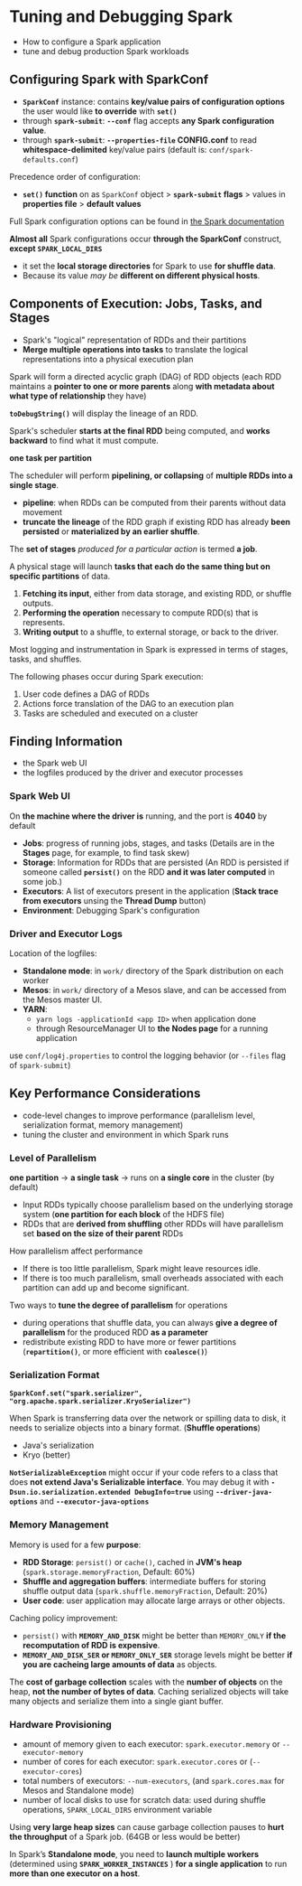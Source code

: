 # Tuning and Debugging Spark

 - How to configure a Spark application
 - tune and debug production Spark workloads

## Configuring Spark with SparkConf

 - **`SparkConf`** instance: contains **key/value pairs of configuration options** the user would like **to override** with **`set()`**
 - through **`spark-submit`**: **`--conf`** flag accepts **any Spark configuration value**.
 - through **`spark-submit`**: **`--properties-file` CONFIG.conf** to read **whitespace-delimited** key/value pairs (default is: `conf/spark-defaults.conf`)

 Precedence order of configuration:
 - **`set()` function** on as `SparkConf` object > **`spark-submit` flags** > values in **properties file** > **default values**
 
 Full Spark configuration options can be found in [the Spark documentation](http://spark.apache.org/docs/latest/configuration.html)
 
 **Almost all** Spark configurations occur **through the SparkConf** construct, **except `SPARK_LOCAL_DIRS`**
 - it set the **local storage directories** for Spark to use **for shuffle data**.
 - Because its value *may be* **different on different physical hosts**.



## Components of Execution: Jobs, Tasks, and Stages

 - Spark's "logical" representation of RDDs and their partitions
 - **Merge multiple operations into tasks** to translate the logical representations into a physical execution plan

 Spark will form a directed acyclic graph (DAG) of RDD objects (each RDD maintains a **pointer to one or more parents** along **with metadata about what type of relationship** they have)

 **`toDebugString()`** will display the lineage of an RDD.

 Spark's scheduler **starts at the final RDD** being computed, and **works backward** to find what it must compute.

 **one task per partition**

 The scheduler will perform **pipelining, or collapsing** of **multiple RDDs into a single stage**.
 - **pipeline**: when RDDs can be computed from their parents without data movement
 - **truncate the lineage** of the RDD graph if existing RDD has already **been persisted** or **materialized by an earlier shuffle**.

 The **set of stages** *produced for a particular action* is termed **a job**.

 A physical stage will launch **tasks that each do the same thing but on specific partitions** of data.
 1. **Fetching its input**, either from data storage, and existing RDD, or shuffle outputs.
 2. **Performing the operation** necessary to compute RDD(s) that is represents.
 3. **Writing output** to a shuffle, to external storage, or back to the driver.

 Most logging and instrumentation in Spark is expressed in terms of stages, tasks, and shuffles.

 The following phases occur during Spark execution:
 1. User code defines a DAG of RDDs
 2. Actions force translation of the DAG to an execution plan
 3. Tasks are scheduled and executed on a cluster


## Finding Information

 - the Spark web UI
 - the logfiles produced by the driver and executor processes

### Spark Web UI

 On **the machine where the driver is** running, and the port is **4040** by default

 - **Jobs**: progress of running jobs, stages, and tasks (Details are in the **Stages** page, for example, to find task skew)
 - **Storage**: Information for RDDs that are persisted (An RDD is persisted if someone called **`persist()`** on the RDD **and it was later computed** in some job.)
 - **Executors**: A list of executors present in the application (**Stack trace from executors** unsing the **Thread Dump** button)
 - **Environment**: Debugging Spark's configuration


### Driver and Executor Logs

 Location of the logfiles:
 - **Standalone mode**: in `work/` directory of the Spark distribution on each worker
 - **Mesos**: in `work/` directory of a Mesos slave, and can be accessed from the Mesos master UI.
 - **YARN**:
   - `yarn logs -applicationId <app ID>` when application done
   - through ResourceManager UI to **the Nodes page** for a running application

 use `conf/log4j.properties` to control the logging behavior (or `--files` flag of `spark-submit`)



## Key Performance Considerations

  - code-level changes to improve performance (parallelism level, serialization format, memory management)
  - tuning the cluster and environment in which Spark runs

### Level of Parallelism

  **one partition** -> **a single task** -> runs on **a single core** in the cluster (by default)

  - Input RDDs typically choose parallelism based on the underlying storage system (**one partition for each block** of the HDFS file)
  - RDDs that are **derived from shuffling** other RDDs will have parallelism set **based on the size of their parent** RDDs

  How parallelism affect performance
  - If there is too little parallelism, Spark might leave resources idle.
  - If there is too much parallelism, small overheads associated with each partition can add up and become significant.

  Two ways to **tune the degree of parallelism** for operations
  - during operations that shuffle data, you can always **give a degree of parallelism** for the produced RDD **as a parameter**
  - redistribute existing RDD to have more or fewer partitions (**`repartition()`**, or more efficient with **`coalesce()`**)


### Serialization Format

  **`SparkConf.set("spark.serializer", "org.apache.spark.serializer.KryoSerializer")`**

  When Spark is transferring data over the network or spilling data to disk, it needs to serialize objects into a binary format. (**Shuffle operations**)
  - Java's serialization
  - Kryo (better)

  **`NotSerializableException`** might occur if your code refers to a class that does **not extend Java's Serializable interface**.
  You may debug it with **`-Dsun.io.serialization.extended DebugInfo=true`** using **`--driver-java-options`** and **`--executor-java-options`**

### Memory Management

  Memory is used for a few **purpose**:
  - **RDD Storage**: `persist()` or `cache()`, cached in **JVM's heap**   (`spark.storage.memoryFraction`, Default: 60%)
  - **Shuffle and aggregation buffers**: intermediate buffers for storing shuffle output data (`spark.shuffle.memoryFraction`, Default: 20%)
  - **User code**: user application may allocate large arrays or other objects.

  Caching policy improvement:
  - `persist()` with **`MEMORY_AND_DISK`** might be better than `MEMORY_ONLY` **if the recomputation of RDD is expensive**.
  - **`MEMORY_AND_DISK_SER` or `MEMORY_ONLY_SER`** storage levels might be better **if you are cacheing large amounts of data** as objects.

  The **cost of garbage collection** scales with the **number of objects** on the heap, **not the number of bytes of data**.
  Caching serialized objects will take many objects and serialize them into a single giant buffer.


### Hardware Provisioning

  - amount of memory given to each executor: `spark.executor.memory` or `--executor-memory`
  - number of cores for each executor: `spark.executor.cores` or (`--executor-cores`)
  - total numbers of executors: `--num-executors`, (and `spark.cores.max` for Mesos and Standalone mode)
  - number of local disks to use for scratch data: used during shuffle operations, `SPARK_LOCAL_DIRS` environment variable

  Using **very large heap sizes** can cause garbage collection pauses to **hurt the throughput** of a Spark job. (64GB or less would be better)

  In Spark’s **Standalone mode**, you need to **launch multiple workers** (determined using **`SPARK_WORKER_INSTANCES`** ) **for a single application** to run **more than one executor on a host**.

